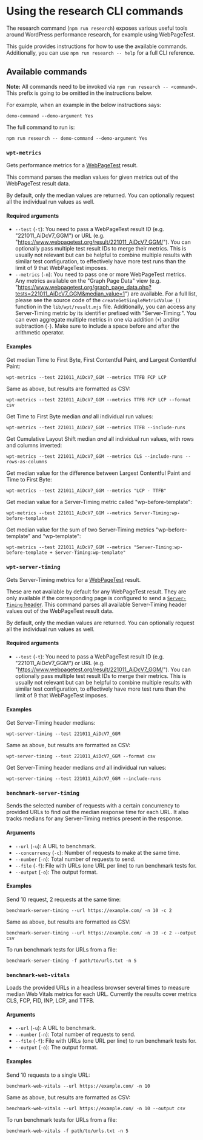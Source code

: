 # Using the research CLI commands

The research command (`npm run research`) exposes various useful tools around WordPress performance research, for example using WebPageTest.

This guide provides instructions for how to use the available commands. Additionally, you can use `npm run research -- help` for a full CLI reference.

## Available commands

**Note:** All commands need to be invoked via `npm run research -- <command>`. This prefix is going to be omitted in the instructions below.

For example, when an example in the below instructions says:

`demo-command --demo-argument Yes`

The full command to run is:

`npm run research -- demo-command --demo-argument Yes`

### `wpt-metrics`

Gets performance metrics for a [WebPageTest](https://www.webpagetest.org) result.

This command parses the median values for given metrics out of the WebPageTest result data.

By default, only the median values are returned. You can optionally request all the individual run values as well.

#### Required arguments

* `--test` (`-t`): You need to pass a WebPageTest result ID (e.g. "221011_AiDcV7_GGM") or URL (e.g. "https://www.webpagetest.org/result/221011_AiDcV7_GGM/"). You can optionally pass multiple test result IDs to merge their metrics. This is usually not relevant but can be helpful to combine multiple results with similar test configuration, to effectively have more test runs than the limit of 9 that WebPageTest imposes.
* `--metrics` (`-m`): You need to pass one or more WebPageTest metrics. Any metrics available on the "Graph Page Data" view (e.g. "https://www.webpagetest.org/graph_page_data.php?tests=221011_AiDcV7_GGM&median_value=1") are available. For a full list, please see the source code of the `createGetSingleMetricValue_()` function in the `lib/wpt/result.mjs` file. Additionally, you can access any Server-Timing metric by its identifier prefixed with "Server-Timing:". You can even aggregate multiple metrics in one via addition (` + `) and/or subtraction (` - `). Make sure to include a space before and after the arithmetic operator.

#### Examples

Get median Time to First Byte, First Contentful Paint, and Largest Contentful Paint:
```
wpt-metrics --test 221011_AiDcV7_GGM --metrics TTFB FCP LCP
```

Same as above, but results are formatted as CSV:
```
wpt-metrics --test 221011_AiDcV7_GGM --metrics TTFB FCP LCP --format csv
```

Get Time to First Byte median _and_ all individual run values:
```
wpt-metrics --test 221011_AiDcV7_GGM --metrics TTFB --include-runs
```

Get Cumulative Layout Shift median _and_ all individual run values, with rows and columns inverted:
```
wpt-metrics --test 221011_AiDcV7_GGM --metrics CLS --include-runs --rows-as-columns
```

Get median value for the difference between Largest Contentful Paint and Time to First Byte:
```
wpt-metrics --test 221011_AiDcV7_GGM --metrics "LCP - TTFB"
```

Get median value for a Server-Timing metric called "wp-before-template":
```
wpt-metrics --test 221011_AiDcV7_GGM --metrics Server-Timing:wp-before-template
```

Get median value for the sum of two Server-Timing metrics "wp-before-template" and "wp-template":
```
wpt-metrics --test 221011_AiDcV7_GGM --metrics "Server-Timing:wp-before-template + Server-Timing:wp-template"
```

### `wpt-server-timing`

Gets Server-Timing metrics for a [WebPageTest](https://www.webpagetest.org) result.

These are not available by default for any WebPageTest result. They are only available if the corresponding page is configured to send a [`Server-Timing` header](https://developer.mozilla.org/en-US/docs/Web/HTTP/Headers/Server-Timing). This command parses all available Server-Timing header values out of the WebPageTest result data.

By default, only the median values are returned. You can optionally request all the individual run values as well.

#### Required arguments

* `--test` (`-t`): You need to pass a WebPageTest result ID (e.g. "221011_AiDcV7_GGM") or URL (e.g. "https://www.webpagetest.org/result/221011_AiDcV7_GGM/"). You can optionally pass multiple test result IDs to merge their metrics. This is usually not relevant but can be helpful to combine multiple results with similar test configuration, to effectively have more test runs than the limit of 9 that WebPageTest imposes.

#### Examples

Get Server-Timing header medians:
```
wpt-server-timing --test 221011_AiDcV7_GGM
```

Same as above, but results are formatted as CSV:
```
wpt-server-timing --test 221011_AiDcV7_GGM --format csv
```

Get Server-Timing header medians _and_ all individual run values:
```
wpt-server-timing --test 221011_AiDcV7_GGM --include-runs
```

### `benchmark-server-timing`

Sends the selected number of requests with a certain concurrency to provided URLs to find out the median response time for each URL. It also tracks medians for any Server-Timing metrics present in the response.

#### Arguments

* `--url` (`-u`): A URL to benchmark.
* `--concurrency` (`-c`): Number of requests to make at the same time.
* `--number` (`-n`): Total number of requests to send.
* `--file` (`-f`): File with URLs (one URL per line) to run benchmark tests for.
* `--output` (`-o`): The output format.

#### Examples

Send 10 request, 2 requests at the same time:
```
benchmark-server-timing --url https://example.com/ -n 10 -c 2
```

Same as above, but results are formatted as CSV:
```
benchmark-server-timing --url https://example.com/ -n 10 -c 2 --output csv
```

To run benchmark tests for URLs from a file:
```
benchmark-server-timing -f path/to/urls.txt -n 5
```

### `benchmark-web-vitals`

Loads the provided URLs in a headless browser several times to measure median Web Vitals metrics for each URL. Currently the results cover metrics CLS, FCP, FID, INP, LCP, and TTFB.

#### Arguments

* `--url` (`-u`): A URL to benchmark.
* `--number` (`-n`): Total number of requests to send.
* `--file` (`-f`): File with URLs (one URL per line) to run benchmark tests for.
* `--output` (`-o`): The output format.

#### Examples

Send 10 requests to a single URL:
```
benchmark-web-vitals --url https://example.com/ -n 10
```

Same as above, but results are formatted as CSV:
```
benchmark-web-vitals --url https://example.com/ -n 10 --output csv
```

To run benchmark tests for URLs from a file:
```
benchmark-web-vitals -f path/to/urls.txt -n 5
```
